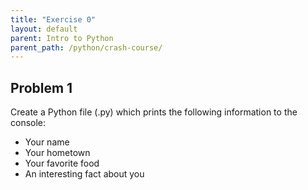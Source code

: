 ```yaml
---
title: "Exercise 0"
layout: default
parent: Intro to Python
parent_path: /python/crash-course/
---
```

## Problem 1

Create a Python file (.py) which prints the following information to the console:

* Your name
* Your hometown
* Your favorite food
* An interesting fact about you
